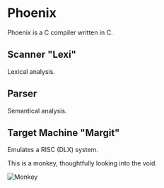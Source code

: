 # Phoenix

Phoenix is a C compiler written in C.

## Scanner "Lexi"

Lexical analysis.

## Parser

Semantical analysis.

## Target Machine "Margit"

Emulates a RISC (DLX) system.



This is a monkey, thoughtfully looking into the void.


![Monkey](https://f.cloud.github.com/assets/3799846/521695/8abe88ec-bfca-11e2-84de-c633f07212eb.gif)
